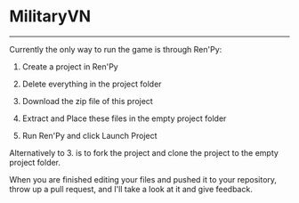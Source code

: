 # MilitaryVN
------
Currently the only way to run the game is through Ren'Py:

1. Create a project in Ren'Py

2. Delete everything in the project folder

3. Download the zip file of this project

4. Extract and Place these files in the empty project folder

5. Run Ren'Py and click Launch Project

Alternatively to 3. is to fork the project and clone the project to the empty project folder.

When you are finished editing your files and pushed it to your repository, throw up a pull request, and I'll take a look at it and give feedback.
